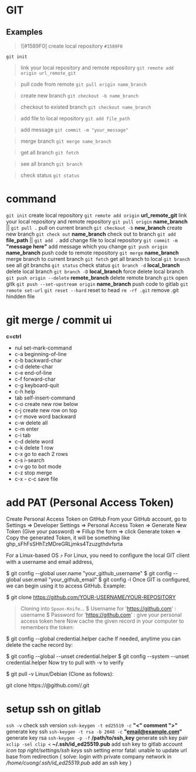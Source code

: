 # GIT
## Examples
> ![#1589F0] create local repository `#1589F0`
```
git init
```   

> link your local repository and remote repository
> ```git remote add origin url_remote_git```

> pull code from remote
> ```git pull origin name_branch```

> create new branch
> ```git checkout -b name_branch```

> checkout to existed branch
> ```git checkout name_branch```

> add file to local repository
> ```git add file_path```

> add message
> ```git commit -m "your_message"```

> merge branch
> ```git merge name_branch```

> get all branch
> ```git fetch```

> see all branch
> ```git branch```

> check status
> ```git status```

# command
`git init`                                            create local repository
`git remote add origin` **url_remote_git**            link your local repository and remote repository
`git pull origin` **name_branch** || `git pull .`     pull on current branch
`git checkout -b` **new_branch**                      create new branch
`git check out` **name_branch**                       check out to branch
`git add` **file_path** || `git add .`                add change file to local repository
`git commit -m` **"message here"**                    add message which you change
`git push origin` **name_branch**                     push code to remote repository
`git merge` **name_branch**                           merge branch to current branch
`git fetch`                                           get all branch to local
`git branch`                                          see all git branchs
`git status`                                          check status
`git branch -d` **local_branch**                      delete local branch
`git branch -D` **local_branch**                      force delete local branch
`git push origin --delete` **remote_branch**          delete remote branch
`gitk`                                                open gitk
`git push --set-upstream origin` **name_branch**      push code to gitlab
`git remote set-url`
`git reset --hard`                                    reset to head
`rm -rf .git`                                         remove .git hindden file
# git merge / commit ui
**c=ctrl**
- nul             set-mark-command
- c-a             beginning-of-line
- c-b             backward-char
- c-d             delete-char
- c-e             end-of-line
- c-f             forward-char
- c-g             keyboard-quit
- c-h             help
- tab             self-insert-command
- c-o             create new row below
- c-j             create new row on top
- c-r             move word backward
- c-w             delete all
- c-m             enter
- c-i             tab
- c-d             delete word
- c-k             delete 1 row
- c-x             go to each 2 rows
- c-s             i-search
- c-v             go to bot mode
- c-z             stop merge
- c-x - c-c       save file

# add PAT (Personal Access Token)
Create Personal Access Token on GitHub
From your GitHub account, go to Settings => Developer Settings => Personal Access Token => Generate New Token (Give your password) => Fillup the form => click Generate token => Copy the generated Token, it will be something like ghp_sFhFsSHhTzMDreGRLjmks4Tzuzgthdvfsrta

For a Linux-based OS ⤴
For Linux, you need to configure the local GIT client with a username and email address,

$ git config --global user.name "your_github_username"
$ git config --global user.email "your_github_email"
$ git config -l
Once GIT is configured, we can begin using it to access GitHub. Example:

$ git clone https://github.com/YOUR-USERNAME/YOUR-REPOSITORY
> Cloning into `Spoon-Knife`...
$ Username for 'https://github.com' : username
$ Password for 'https://github.com' : give your personal access token here
Now cache the given record in your computer to remembers the token:

$ git config --global credential.helper cache
If needed, anytime you can delete the cache record by:

$ git config --global --unset credential.helper
$ git config --system --unset credential.helper
Now try to pull with -v to verify

$ git pull -v
Linux/Debian (Clone as follows):

git clone https://<tokenhere>@github.com/<user>/<repo>.git

# setup ssh on gitlab
`ssh -v`                                                    check ssh version 
`ssh-keygen -t ed25519 -c` **"<" comment ">"**              generate key ssh
`ssh-keygen -t rsa -b 2048 -c` **"email@example.com"**      generate key rsa
`ssh-keygen -p -f` **/path/to/ssh_key**                     generate ssh key pair
`xclip -sel clip <` **~/.ssh/id_ed25519.pub**               add ssh key to gitlab account
*icon top right/settings/ssh keys*                          ssh setting 
error fatal: unable to update url base from redirection {
      solve: login with private company network
in */home/cuong/.ssh/id_ed25519.pub*   add an ssh key
}